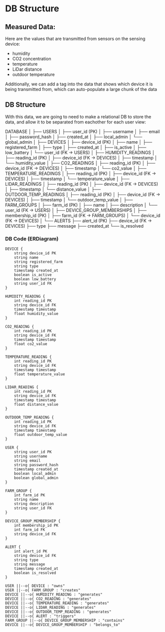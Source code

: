 # DB Structure

## Measured Data:

Here are the values that are transmitted from sensors on the sensing device:

* humidity
* CO2 concentration
* temperature
* LiDar distance
* outdoor temperature

Additionally, we can add a tag into the data that shows which device it is being transmitted from, which can auto-populate a large chunk of the data

## DB Structure

With this data, we are going to need to make a relational DB to store the data, and allow it to be separated from eachother for each user view:

DATABASE
│
├── USERS
│   ├── user_id (PK)
│   ├── username
│   ├── email
│   ├── password_hash
│   ├── created_at
│   ├── local_admin
│   └── global_admin
│
├── DEVICES
│   ├── device_id (PK)
│   ├── name
│   ├── registered_farm
│   ├── type
│   ├── created_at
│   ├── is_active
│   ├── low_battery
│   └── user_id (FK → USERS)
│
├── HUMIDITY_READINGS
│   ├── reading_id (PK)
│   ├── device_id (FK → DEVICES)
│   ├── timestamp
│   └── humidity_value
│
├── CO2_READINGS
│   ├── reading_id (PK)
│   ├── device_id (FK → DEVICES)
│   ├── timestamp
│   └── co2_value
│
├── TEMPERATURE_READINGS
│   ├── reading_id (PK)
│   ├── device_id (FK → DEVICES)
│   ├── timestamp
│   └── temperature_value
│
├── LIDAR_READINGS
│   ├── reading_id (PK)
│   ├── device_id (FK → DEVICES)
│   ├── timestamp
│   └── distance_value
│
├── OUTDOOR_TEMP_READINGS
│   ├── reading_id (PK)
│   ├── device_id (FK → DEVICES)
│   ├── timestamp
│   └── outdoor_temp_value
│
├── FARM_GROUPS
│   ├── farm_id (PK)
│   ├── name
│   ├── description
│   └── user_id (FK → USERS)
│
├── DEVICE_GROUP_MEMBERSHIPS
│   ├── membership_id (PK)
│   ├── farm_id (FK → FARM_GROUPS)
│   └── device_id (FK → DEVICES)
│
└── ALERTS
    ├── alert_id (PK)
    ├── device_id (FK → DEVICES)
    ├── type
    ├── message
    ├── created_at
    └── is_resolved



### DB Code (ERDiagram)

```
DEVICE {
    string device_id PK
    string name
    string registered_farm
    string type
    timestamp created_at
    boolean is_active
    boolean low_battery
    string user_id FK
}

HUMIDITY_READING {
    int reading_id PK
    string device_id FK
    timestamp timestamp
    float humidity_value
}

CO2_READING {
    int reading_id PK
    string device_id FK
    timestamp timestamp
    float co2_value
}

TEMPERATURE_READING {
    int reading_id PK
    string device_id FK
    timestamp timestamp
    float temperature_value
}

LIDAR_READING {
    int reading_id PK
    string device_id FK
    timestamp timestamp
    float distance_value
}

OUTDOOR_TEMP_READING {
    int reading_id PK
    string device_id FK
    timestamp timestamp
    float outdoor_temp_value
}

USER {
    string user_id PK
    string username
    string email
    string password_hash
    timestamp created_at
    boolean local_admin
    boolean global_admin
}

FARM_GROUP {
    int farm_id PK
    string name
    string description
    string user_id FK
}

DEVICE_GROUP_MEMBERSHIP {
    int membership_id PK
    int farm_id FK
    string device_id FK
}

ALERT {
    int alert_id PK
    string device_id FK
    string type
    string message
    timestamp created_at
    boolean is_resolved
}

USER ||--o{ DEVICE : "owns"
USER ||--o{ FARM_GROUP : "creates"
DEVICE ||--o{ HUMIDITY_READING : "generates"
DEVICE ||--o{ CO2_READING : "generates"
DEVICE ||--o{ TEMPERATURE_READING : "generates"
DEVICE ||--o{ LIDAR_READING : "generates"
DEVICE ||--o{ OUTDOOR_TEMP_READING : "generates"
DEVICE ||--o{ ALERT : "triggers"
FARM_GROUP ||--o{ DEVICE_GROUP_MEMBERSHIP : "contains"
DEVICE ||--o{ DEVICE_GROUP_MEMBERSHIP : "belongs_to"
```